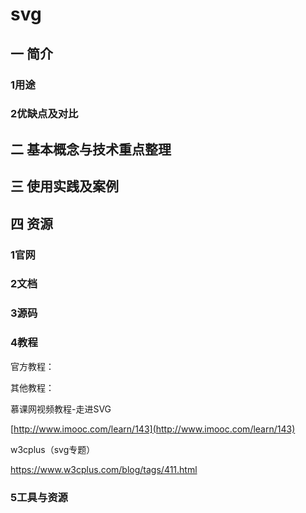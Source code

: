 # svg

## 一 简介

### 1用途

### 2优缺点及对比

## 二 基本概念与技术重点整理

## 三 使用实践及案例

## 

## 四 资源

### 1官网

### 2文档

### 3源码

### 4教程

官方教程：

其他教程：

慕课网视频教程-走进SVG

[http://www.imooc.com/learn/143](http://www.imooc.com/learn/143)

w3cplus（svg专题）

https://www.w3cplus.com/blog/tags/411.html

### 5工具与资源



